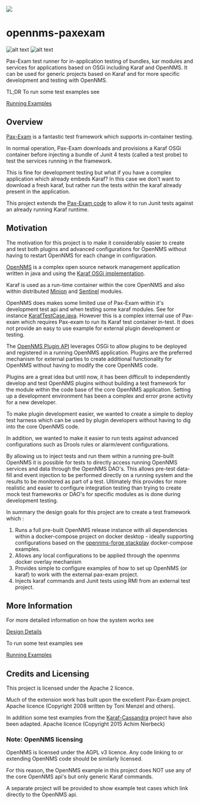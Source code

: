 [<img src="../main/docs/images/opennmsLogo1.png">](https://github.com/OpenNMS/opennms)

# opennms-paxexam

![alt text](../main/docs/images/paxexamLogo.webp "Figure paxexamLogo.webp")
![alt text](../main/docs/images/Apache_Karaf-Logo.wine.png "Figure Apache_Karaf-Logo.wine.png")

Pax-Exam test runner for in-application testing of bundles, kar modules and services for applications based on OSGi including Karaf and OpenNMS. 
It can be used for generic  projects based on Karaf and for more specific development and testing with OpenNMS.

TL;DR To run some test examples see

[Running Examples](../main/docs/RunningExamples.md)

## Overview
[Pax-Exam](https://ops4j1.jira.com/wiki/spaces/PAXEXAM4/overview) is a fantastic test framework which supports in-container testing.
 
In normal operation, Pax-Exam downloads and provisions a Karaf OSGi container before injecting a bundle of Junit 4 tests (called a test probe) to test the services running in the framework.
 
This is fine for development testing but what if you have a complex application which already embeds Karaf?
In this case we don't want to download a fresh karaf, but rather run the tests within the karaf already present in the application. 

This project extends the [Pax-Exam code](https://github.com/ops4j/org.ops4j.pax.exam2) to allow it to run Junit tests against an already running Karaf runtime.

## Motivation

The motivation for this project is to make it considerably easier to create and test both plugins and advanced configurations for OpenNMS without having to restart OpenNMS for each change in configuration. 

[OpenNMS](https://github.com/OpenNMS/opennms) is a complex open source network management application written in java and using the [Karaf OSGi implementation](https://karaf.apache.org/manual/latest/). 

Karaf is used as a run-time container within the core OpenNMS and also within distributed [Minion](https://docs.opennms.com/horizon/30/deployment/minion/introduction.html) and [Sentinel](https://docs.opennms.com/horizon/30/deployment/sentinel/introduction.html) modules. 

OpenNMS does makes some limited use of Pax-Exam within it's development test api and when testing some karaf modules. 
See for instance [KarafTestCase.java](https://github.com/OpenNMS/opennms/blob/develop/core/test-api/karaf/src/main/java/org/opennms/core/test/karaf/KarafTestCase.java).
However this is a complex internal use of Pax-exam which requires Pax-exam to run its Karaf test container in-test. 
It does not provide an easy to use example for external plugin development or testing.

The [OpenNMS Plugin API](https://github.com/OpenNMS/opennms-integration-api) leverages OSGi to allow plugins to be deployed and registered in a running OpenNMS application. Plugins are the preferred mechanism for external parties to create additional functionality for OpenNMS without having to modify the core OpenNMS code. 

Plugins are a great idea but until now, it has been difficult to independently develop and test OpenNMS plugins without building a test framework for the module within the code base of the core OpenNMS application. Setting up a development environment has been a complex and error prone activity for a new developer. 

To make plugin development easier, we wanted to create a simple to deploy test harness which can be used by plugin developers without having to dig into the core OpenNMS code. 

In addition, we wanted to make it easier to run tests against advanced configurations such as Drools rules or alarm/event configurations. 

By allowing us to inject tests and run them within a running pre-built OpenNMS it is possible for tests to directly access running OpenNMS services and data through the OpenNMS DAO's. 
This allows pre-test data-fill and event injection to be performed directly on a running system and the results to be monitored as part of a test. 
Ultimately this provides for more realistic and easier to configure integration testing than trying to create mock test frameworks or DAO's for specific modules as is done during development testing. 

In summary the design goals for this project are to create a test framework which :

1. Runs a full pre-built OpenNMS release instance with all dependencies within a docker-compose project on docker desktop - ideally supporting configurations based on the [opennms-forge stackplay](https://github.com/opennms-forge/stack-play) docker-compose examples.
2. Allows any local configurations to be applied through the opennms docker overlay mechanism
3. Provides simple to configure examples of how to set up OpenNMS (or karaf) to work with the external pax-exam project.
4. Injects karaf commands and Junit tests using RMI from an external test project.

## More Information
For more detailed information on how the system works see 

[Design Details](../main/docs/DesignDetails.md)

To run some test examples see

[Running Examples](../main/docs/RunningExamples.md)

## Credits and Licensing

This project is licensed under the Apache 2 licence.

Much of the extension work has built upon the excellent Pax-Exam project.
Apache licence (Copyright 2008 written by Toni Menzel and others).

In addition some test examples from the [Karaf-Cassandra](https://github.com/ANierbeck/Karaf-Cassandra) project have also been adapted. 
Apache licence (Copyright 2015 Achim Nierbeck)

### Note: OpenNMS licensing
OpenNMS is licensed under the AGPL v3 licence. 
Any code linking to or extending OpenNMS code should be similarly licensed. 

For this reason, the OpenNMS example in this project does NOT use any of the core OpenNMS api's but only generic Karaf commands.
 
A separate project will be provided to show example test cases which link directly to the OpenNMS api.

